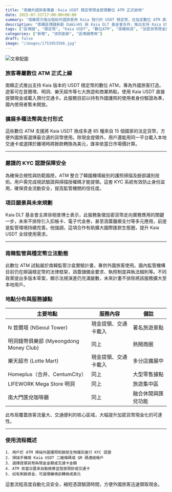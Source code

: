 ```yaml
---
title: "南韓外國旅客專屬：Kaia USDT 穩定幣現金提領數位 ATM 正式啟用"
date: 2025-07-31T17:00:00+08:00
summary: "南韓首次推出租給外國旅客用 Kaia 發行的 USDT 穩定幣，在指定數位 ATM 直接提領現金或辦理交通卡。此創新服務標誌著加密貨幣在實體金融場景的新突破。"
description: "南韓區塊鏈新創 DaWinKS 與 Kaia DLT 基金會合作，推出支持 Kaia USDT 的數位 ATM，讓外國旅客可用 USDT 直接兌換 85 種法幣。該計畫限外籍旅客使用並符合嚴格 KYC，未來或擴及本國民眾與更多支付功能。"
tags: ["區塊鏈", "穩定幣", "Kaia USDT", "數位ATM", "南韓旅遊", "加密貨幣現金提領"]
categories: ["新聞", "技術創新", "區塊鏈應用"]
draft: false
image: "/images/1753953566.jpg"
---
```


![文章配圖](/images/1753953566.jpg)

### 旅客專屬數位 ATM 正式上線  
南韓正式推出支持 Kaia 版本的 USDT 穩定幣的數位 ATM，專為外國旅客打造。遊客可在首爾塔、明洞、樂天超市等七大旅遊和商業熱點，使用 Kaia USDT 直接提領現金或載入預付交通卡。此服務目前以持有外國護照的使用者身份驗證為準，國內使用者暫未開放。

### 擴展多種法幣與支付形式  
這些數位 ATM 支援將 Kaia USDT 換成多達 85 種來自 15 個國家的法定貨幣，方便外國旅客選擇最合適的貨幣使用。除現金提領外，用戶還能用同一平台載入本地交通卡或選擇於離境時將餘款轉換為美元，匯率依當日市場價計算。

---

### 嚴謹的 KYC 認證保障安全  
為確保合規性與防範風險，ATM 整合了韓國機場級別的護照掃描及臉部識別技術。用戶需完成視訊驗證與掃描授權碼才能提領。這套 KYC 系統有效防止身份盜用，確保資金流動安全，提高監管機關的信任度。

### 項目願景與未來規劃  
Kaia DLT 基金會主席徐相旻博士表示，此服務象徵加密貨幣走向實務應用的關鍵一步，未來不排除引入扣帳卡、電子代金券，甚至涵蓋醫療支付等多元應用，前提是監管環境持續完善。他強調，這項合作有助擴大國際匯款生態圈，提升 Kaia USDT 全球使用需求。

---

### 南韓監管與穩定幣立法動態  
此數位 ATM 試點屬於南韓監管沙盒實驗計畫，專供外國旅客使用。國內監管機構目前仍在辯論穩定幣的法律框架，涵蓋儲備金要求、執照制度與執法細則等。不同政黨提出多版本草案，顯示法規演進仍充滿變數，未來計畫不排除將該服務擴大至本地用戶。

### 地點分布與服務據點  
| 主要地點                  | 服務內容                 | 備註               |  
|-------------------------|-----------------------|------------------|  
| N 首爾塔 (NSeoul Tower)   | 現金提領、交通卡載入        | 著名旅遊景點          |  
| 明洞錢幣俱樂部 (Myeongdong Money Club) | 同上                      | 熱鬧商圈              |  
| 樂天超市 (Lotte Mart)     | 現金提領、交通卡載入        | 多分店擴展中           |  
| Homeplus（合井、CentumCity）| 同上                      | 大型零售據點           |  
| LIFEWORK Mega Store 明洞   | 同上                      | 旅遊集中區             |  
| 南大門匯兌咖啡廳            | 同上                      | 融合休閒與匯兌功能        |  

此布局覆蓋旅客流量大、交通便利的核心區域，大幅提升加密貨幣現金化的可達性。

---

### 使用流程概述  
```
1. 用戶於 ATM 掃描外國護照和臉部生物識別進行 KYC 認證  
2. 掃描手機端 Kaia USDT 二維條碼或 QR 碼連結帳戶  
3. 選擇提領貨幣與現金金額或交通卡金額  
4. ATM 依當日匯率自動換算並發放現鈔或交通卡  
5. 如有剩餘資金，可選擇離境前轉換成美元  
```

這套流程高度自動化且安全，縮短憑證驗證時間，方便外國旅客迅速領取現金。